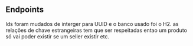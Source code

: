 ## Endpoints

Ids foram mudados de interger para UUID e o banco usado foi o H2. as relações de chave estrangeiras tem que ser respeitadas entao um produto só vai poder existir se um seller existir etc.